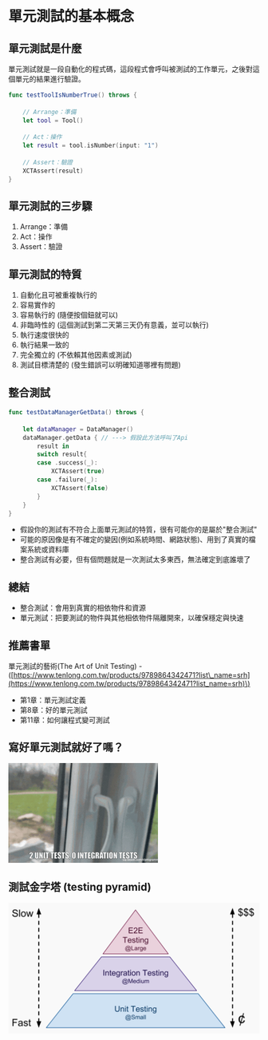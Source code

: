 # 單元測試的基本概念

## 單元測試是什麼

單元測試就是一段自動化的程式碼，這段程式會呼叫被測試的工作單元，之後對這個單元的結果進行驗證。

```swift
func testToolIsNumberTrue() throws {
    
    // Arrange：準備
    let tool = Tool()
    
    // Act：操作
    let result = tool.isNumber(input: "1")
    
    // Assert：驗證
    XCTAssert(result)
}
```

## **單元測試的三步驟**

1. Arrange：準備
2. Act：操作
3. Assert：驗證

## 單元測試的特質

1. 自動化且可被重複執行的
2. 容易實作的
3. 容易執行的 \(隨便按個鈕就可以\)
4. 非臨時性的 \(這個測試到第二天第三天仍有意義，並可以執行\)
5. 執行速度很快的
6. 執行結果一致的
7. 完全獨立的 \(不依賴其他因素或測試\)
8. 測試目標清楚的 \(發生錯誤可以明確知道哪裡有問題\)

## 整合測試

```swift
func testDataManagerGetData() throws {

    let dataManager = DataManager()
    dataManager.getData { // ---> 假設此方法呼叫了Api
        result in
        switch result{
        case .success(_):
            XCTAssert(true)
        case .failure(_):
            XCTAssert(false)
        }
    }
}
```

* 假設你的測試有不符合上面單元測試的特質，很有可能你的是屬於"整合測試"
* 可能的原因像是有不確定的變因\(例如系統時間、網路狀態\)、用到了真實的檔案系統或資料庫
* 整合測試有必要，但有個問題就是一次測試太多東西，無法確定到底誰壞了

## **總結**

* 整合測試：會用到真實的相依物件和資源
* 單元測試：把要測試的物件與其他相依物件隔離開來，以確保穩定與快速

## 推薦書單

單元測試的藝術\(The Art of Unit Testing\) - \([https://www.tenlong.com.tw/products/9789864342471?list\_name=srh](https://www.tenlong.com.tw/products/9789864342471?list_name=srh)\)

* 第1章：單元測試定義
* 第8章：好的單元測試
* 第11章：如何讓程式變可測試

##  寫好單元測試就好了嗎？

![](../.gitbook/assets/unittests.gif)

## 測試金字塔 \(testing pyramid\)

![](../.gitbook/assets/testing-pyramid.png)

